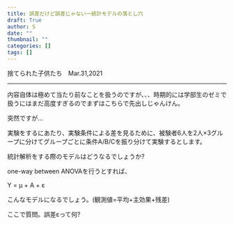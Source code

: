 ```yaml
---
title: 誤差だけど誤差じゃないー統計モデルの落とし穴
draft: True
author: S
date: ""
thumbnail: ""
categories: []
tags: []
---
```

捨てられた子供たち　Mar.31,2021

***

内容自体は極めて当たり前なことを扱うのですが、、、時期的には学部生のゼミで扱うにはまだ高度すぎるのでまずはこちらで先出しじゃんけん。

突然ですが…

実験をするにあたり、実験条件による差を見るために、被験者6人を2人×3グループに分けてグループごとに条件A/B/Cを振り分けて実験するとします。

統計解析をする際のモデルはどうなるでしょうか?

one-way between ANOVAを行うとすれば、

Y = μ + A + ε

こんなモデルになるでしょう。(観測値=平均+主効果+残差)

ここで質問。誤差εって何?
